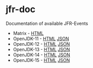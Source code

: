 # jfr-doc

Documentation of available JFR-Events

* Matrix - [HTML](https://bestsolution-at.github.io/jfr-doc/openjdk-matrix.html)
* OpenJDK-11 - [HTML](https://bestsolution-at.github.io/jfr-doc/openjdk-11.html) [JSON](https://bestsolution-at.github.io/jfr-doc/openjdk-11.json)
* OpenJDK-12 - [HTML](https://bestsolution-at.github.io/jfr-doc/openjdk-12.html) [JSON](https://bestsolution-at.github.io/jfr-doc/openjdk-12.json)
* OpenJDK-13 - [HTML](https://bestsolution-at.github.io/jfr-doc/openjdk-13.html) [JSON](https://bestsolution-at.github.io/jfr-doc/openjdk-13.json)
* OpenJDK-14 - [HTML](https://bestsolution-at.github.io/jfr-doc/openjdk-14.html) [JSON](https://bestsolution-at.github.io/jfr-doc/openjdk-14.json)
* OpenJDK-15 - [HTML](https://bestsolution-at.github.io/jfr-doc/openjdk-15.html) [JSON](https://bestsolution-at.github.io/jfr-doc/openjdk-15.json)
